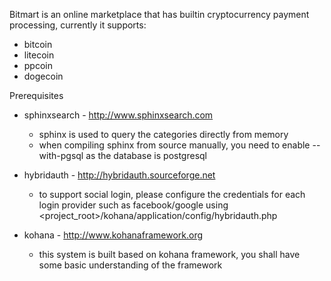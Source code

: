 Bitmart is an online marketplace that has builtin cryptocurrency payment processing, currently it supports:

* bitcoin
* litecoin
* ppcoin
* dogecoin

Prerequisites
* sphinxsearch - http://www.sphinxsearch.com
  * sphinx is used to query the categories directly from memory
  * when compiling sphinx from source manually, you need to enable --with-pgsql as the database is postgresql

* hybridauth - http://hybridauth.sourceforge.net
  * to support social login, please configure the credentials for each login provider such as facebook/google using <project_root>/kohana/application/config/hybridauth.php

* kohana - http://www.kohanaframework.org
  * this system is built based on kohana framework, you shall have some basic understanding of the framework
